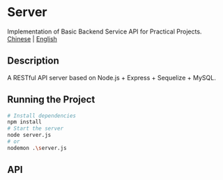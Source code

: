 # Server
Implementation of Basic Backend Service API for Practical Projects.  
[Chinese](README.md) | [English](README-en.md)
## Description

A RESTful API server based on Node.js + Express + Sequelize + MySQL.

## Running the Project
```sh
# Install dependencies
npm install
# Start the server
node server.js
# or
nodemon .\server.js
```

## API